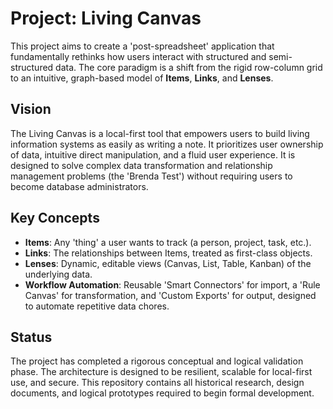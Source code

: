 # Project: Living Canvas

This project aims to create a 'post-spreadsheet' application that fundamentally rethinks how users interact with structured and semi-structured data. The core paradigm is a shift from the rigid row-column grid to an intuitive, graph-based model of **Items**, **Links**, and **Lenses**.

## Vision

The Living Canvas is a local-first tool that empowers users to build living information systems as easily as writing a note. It prioritizes user ownership of data, intuitive direct manipulation, and a fluid user experience. It is designed to solve complex data transformation and relationship management problems (the 'Brenda Test') without requiring users to become database administrators.

## Key Concepts

*   **Items**: Any 'thing' a user wants to track (a person, project, task, etc.).
*   **Links**: The relationships between Items, treated as first-class objects.
*   **Lenses**: Dynamic, editable views (Canvas, List, Table, Kanban) of the underlying data.
*   **Workflow Automation**: Reusable 'Smart Connectors' for import, a 'Rule Canvas' for transformation, and 'Custom Exports' for output, designed to automate repetitive data chores.

## Status

The project has completed a rigorous conceptual and logical validation phase. The architecture is designed to be resilient, scalable for local-first use, and secure. This repository contains all historical research, design documents, and logical prototypes required to begin formal development.
